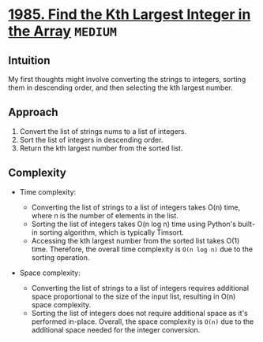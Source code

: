 # [1985. Find the Kth Largest Integer in the Array](https://leetcode.com/problems/find-the-kth-largest-integer-in-the-array/description/) `MEDIUM`
## Intuition
My first thoughts might involve converting the strings to integers, sorting them in descending order, and then selecting the kth largest number.

## Approach
1. Convert the list of strings nums to a list of integers.
2. Sort the list of integers in descending order.
3. Return the kth largest number from the sorted list.

## Complexity
- Time complexity:
	- Converting the list of strings to a list of integers takes O(n) time, where n is the number of elements in the list.
	- Sorting the list of integers takes O(n log n) time using Python's built-in sorting algorithm, which is typically Timsort.
	- Accessing the kth largest number from the sorted list takes O(1) time.
 Therefore, the overall time complexity is `O(n log n)` due to the sorting operation.

- Space complexity:
	- Converting the list of strings to a list of integers requires additional space proportional to the size of the input list, resulting in O(n) space complexity.
	- Sorting the list of integers does not require additional space as it's performed in-place.
Overall, the space complexity is `O(n)` due to the additional space needed for the integer conversion.

